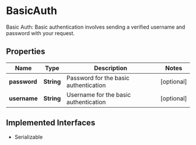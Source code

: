 

# BasicAuth

Basic Auth: Basic authentication involves sending a verified username and password with your request.

## Properties

| Name | Type | Description | Notes |
|------------ | ------------- | ------------- | -------------|
|**password** | **String** | Password for the basic authentication |  [optional] |
|**username** | **String** | Username for the basic authentication |  [optional] |


## Implemented Interfaces

* Serializable


